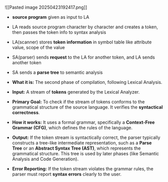 ![[Pasted image 20250423192417.png]]

- **source program** given as input to LA
- LA reads source program character by character and creates a token, then passes the token info to syntax analysis
- LA(scanner) stores **token information** in symbol table like attribute value, scope of the value
- SA(parser) sends **request** to the LA for another token, and LA sends another token
- SA sends a **parse tree** to semantic analysis 

- **What it is:** The second phase of compilation, following Lexical Analysis.
    
- **Input:** A stream of **tokens** generated by the Lexical Analyzer.
    
- **Primary Goal:** To check if the stream of tokens conforms to the grammatical structure of the source language. It verifies the **syntactical correctness**.
    
- **How it works:** It uses a formal grammar, specifically a **Context-Free Grammar (CFG)**, which defines the rules of the language.
    
- **Output:** If the token stream is syntactically correct, the parser typically constructs a tree-like intermediate representation, such as a **Parse Tree** or an **Abstract Syntax Tree (AST)**, which represents the grammatical structure. This tree is used by later phases (like Semantic Analysis and Code Generation).
    
- **Error Reporting:** If the token stream violates the grammar rules, the parser must report **syntax errors** clearly to the user.